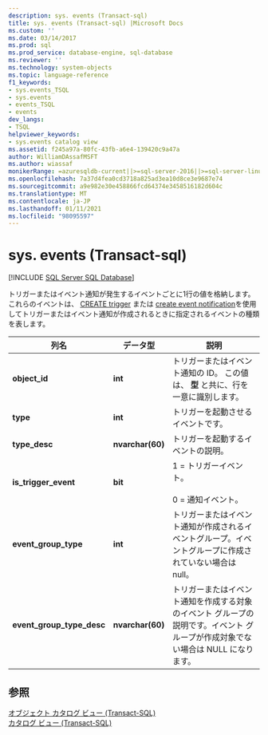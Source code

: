 ```yaml
---
description: sys. events (Transact-sql)
title: sys. events (Transact-sql) |Microsoft Docs
ms.custom: ''
ms.date: 03/14/2017
ms.prod: sql
ms.prod_service: database-engine, sql-database
ms.reviewer: ''
ms.technology: system-objects
ms.topic: language-reference
f1_keywords:
- sys.events_TSQL
- sys.events
- events_TSQL
- events
dev_langs:
- TSQL
helpviewer_keywords:
- sys.events catalog view
ms.assetid: f245a97a-80fc-43fb-a6e4-139420c9a47a
author: WilliamDAssafMSFT
ms.author: wiassaf
monikerRange: =azuresqldb-current||>=sql-server-2016||>=sql-server-linux-2017||=azuresqldb-mi-current
ms.openlocfilehash: 7a37d4fea0cd3718a825ad3ea10d8ce3e9687e74
ms.sourcegitcommit: a9e982e30e458866fcd64374e3458516182d604c
ms.translationtype: MT
ms.contentlocale: ja-JP
ms.lasthandoff: 01/11/2021
ms.locfileid: "98095597"
---
```

# <a name="sysevents-transact-sql"></a>sys. events (Transact-sql)
[!INCLUDE [SQL Server SQL Database](../../includes/applies-to-version/sql-asdb.md)]

  トリガーまたはイベント通知が発生するイベントごとに1行の値を格納します。 これらのイベントは、 [CREATE trigger](../../t-sql/statements/create-trigger-transact-sql.md) または [create event notification](../../t-sql/statements/create-event-notification-transact-sql.md)を使用してトリガーまたはイベント通知が作成されるときに指定されるイベントの種類を表します。  
  
|列名|データ型|説明|  
|-----------------|---------------|-----------------|  
|**object_id**|**int**|トリガーまたはイベント通知の ID。 この値は、 **型** と共に、行を一意に識別します。|  
|**type**|**int**|トリガーを起動させるイベントです。|  
|**type_desc**|**nvarchar(60)**|トリガーを起動するイベントの説明。|  
|**is_trigger_event**|**bit**|1 = トリガーイベント。<br /><br /> 0 = 通知イベント。|  
|**event_group_type**|**int**|トリガーまたはイベント通知が作成されるイベントグループ。イベントグループに作成されていない場合は null。|  
|**event_group_type_desc**|**nvarchar(60)**|トリガーまたはイベント通知を作成する対象のイベント グループの説明です。イベント グループが作成対象でない場合は NULL になります。|  
  
## <a name="see-also"></a>参照  
 [オブジェクト カタログ ビュー &#40;Transact-SQL&#41;](../../relational-databases/system-catalog-views/object-catalog-views-transact-sql.md)   
 [カタログ ビュー &#40;Transact-SQL&#41;](../../relational-databases/system-catalog-views/catalog-views-transact-sql.md)  
  
  
